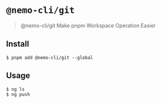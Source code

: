 # `@nemo-cli/git`

> @nemo-cli/git Make pnpm Workspace Operation Easier

## Install
```
$ pnpm add @nemo-cli/git --global
```

## Usage

```
$ ng ls
$ ng push
```
